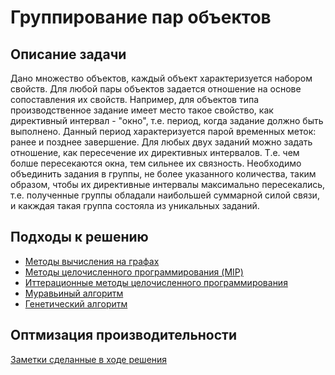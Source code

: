 # Группирование пар объектов
## Описание задачи
Дано множество объектов, каждый объект характеризуется набором свойств. 
Для любой пары объектов задается отношение на основе сопоставления их свойств. 
Например, для объектов типа производственное задание имеет место такое свойство, как директивный интервал - "окно", т.е. период, когда задание должно быть выполнено. Данный период характеризуется парой временных меток: ранее и позднее  завершение. 
Для любых двух заданий можно задать отношение, как пересечение их директивных интервалов. Т.е. чем болше пересекаются окна, тем сильнее их связность. 
Необходимо объединить задания в  группы, не более указанного количества,  таким образом, чтобы их директивные интервалы максимально пересекались,  т.е. полученные группы обладали наибольшей суммарной силой связи, и какждая такая группа состояла из уникальных заданий.

## Подходы к  решению

* [Методы вычисления на графах](https://github.com/plaguedoctor39/grouping-pairs-of-objects/tree/main/graph)
* [Методы целочисленного программирования (MIP)](https://github.com/plaguedoctor39/grouping-pairs-of-objects/tree/main/MIP)
* [Иттерационные методы целочисленного программирования](https://github.com/plaguedoctor39/grouping-pairs-of-objects/tree/main/MIP-itter)
* [Муравьиный алгоритм](https://github.com/plaguedoctor39/grouping-pairs-of-objects/tree/main/ACO)
* [Генетический алгоритм](https://github.com/plaguedoctor39/grouping-pairs-of-objects/tree/main/gen-algorithm)

## Оптмизация производительности

[Заметки сделанные в ходе решения](https://github.com/plaguedoctor39/grouping-pairs-of-objects/tree/main/notes)


